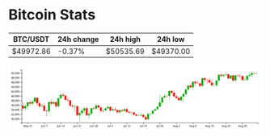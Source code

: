 # Bitcoin Stats

BTC/USDT|24h change|24h high|24h low|
|---|---|---|---|
|$49972.86|-0.37%|$50535.69|$49370.00|

<img src="./chart.svg">
